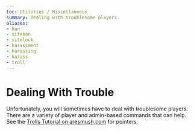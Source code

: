 ```yaml
---
toc: Utilities / Miscellaneous
summary: Dealing with troublesome players.
aliases:
- ban
- siteban
- sitelock
- harassment
- harassing
- harass
- troll
---
```

# Dealing With Trouble

Unfortunately, you will sometimes have to deal with troublesome players.  There are a variety of player and admin-based commands that can help.  See the [Trolls Tutorial on aresmush.com](http://aresmush.com/tutorials/manage/trolls) for pointers.